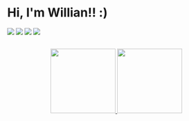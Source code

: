 # Hi, I'm Willian!! :)

<div> 
<a href="https://www.linkedin.com/in/willianhcarvalho" target="_blank" rel="external"><img src="https://img.shields.io/badge/-LinkedIn-%230077B5?style=for-the-badge&logo=linkedin&logoColor=white" target="_blank"></a>
<a href="https://github.com/williancarvalho28" target="_blank" rel="external"><img src="https://img.shields.io/badge/GitHub-100000?style=for-the-badge&logo=github&logoColor=white" target="_blank"></a>
<a href="https://instagram.com/willian_carvalho28
" target="_blank" rel="external"><img src="https://img.shields.io/badge/-Instagram-%23E4405F?style=for-the-badge&logo=instagram&logoColor=white" target="_blank"></a>
<a href = "mailto:williancarvalho3372@gmail.com"><img src="https://img.shields.io/badge/-Gmail-%23333?style=for-the-badge&logo=gmail&logoColor=white" target="_blank"></a>
</div> 

##

<div style="text-align: center;">
  <a href="https://github.com/williancarvalho28"/>
  <img height="150em" src="https://github-readme-stats.vercel.app/api/top-langs/?username=williancarvalho28&layout=compact&langs_count=7&theme=blue"/>
  <img height="150em" src="https://github-readme-stats.vercel.app/api?username=williancarvalho28&show_icons=true&theme=blue&include_all_commits=true&count_private=true"/>
</div>
                                                                                                                               
